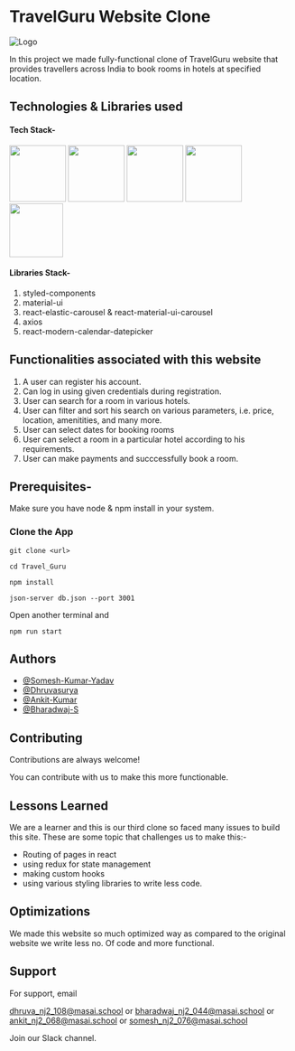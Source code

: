 # TravelGuru Website Clone

![Logo](https://www.travelguru.com/travelguru/resources/beetle/images/tg/travelguru-homestay-logo-199x52.png)

In this project we made fully-functional clone of TravelGuru website that provides travellers across India to book rooms in hotels at specified location.

## Technologies & Libraries used

#### Tech Stack-

<p float="left">
    <img src="https://cdn.pixabay.com/photo/2017/08/05/11/16/logo-2582748_640.png" width="100" height="100">
    <img src="https://cdn.pixabay.com/photo/2017/08/05/11/16/logo-2582747_640.png" width="100" height="100">
    <img src="https://raw.githubusercontent.com/krishaayjois21/krishaayjois21/master/assets/javascript.png" width="100" height="100">
    <img src="https://yogalayout.com/static/reactnative.4e03ea5d.png" width="100" height="100">
    <img src="https://raw.githubusercontent.com/reduxjs/redux/master/logo/logo.png" width="95" height="95">
 </p>

#### Libraries Stack-

1. styled-components
2. material-ui
3. react-elastic-carousel & react-material-ui-carousel
4. axios
5. react-modern-calendar-datepicker


## Functionalities associated with this website

1. A user can register his account.
2. Can log in using given credentials during registration.
3. User can search for a room in various hotels.
4. User can filter and sort his search on various parameters, i.e. price, location, amenitities, and many more.
5. User can select dates for booking rooms
6. User can select a room in a particular hotel according to his requirements.
7. User can make payments and succcessfully book a room.

## Prerequisites-

Make sure you have node & npm install in your system. 

### Clone the App

```
git clone <url>

cd Travel_Guru

npm install

json-server db.json --port 3001

```
Open another terminal
and

```
npm run start

```


## Authors

- [@Somesh-Kumar-Yadav](https://github.com/Somesh-Kumar-Yadav)
- [@Dhruvasurya](https://github.com/dhruva-surya)
- [@Ankit-Kumar](https://github.com/ankitkumar404)
- [@Bharadwaj-S](https://github.com/bharadwaj-bhat)
## Contributing

Contributions are always welcome!

You can contribute with us to make this more functionable.
  
## Lessons Learned

We are a learner and this is our third clone so faced many issues to build this site. These are some topic that challenges us to make this:-
- Routing of pages in react
- using redux for state management
- making custom hooks
- using various styling libraries to write less code.
  
## Optimizations

We made this website so much optimized way as compared to the original website we write less no. Of code and more functional.
  
## Support

For support, email  

dhruva_nj2_108@masai.school or
bharadwaj_nj2_044@masai.school or
ankit_nj2_068@masai.school or
somesh_nj2_076@masai.school

Join our Slack channel.
